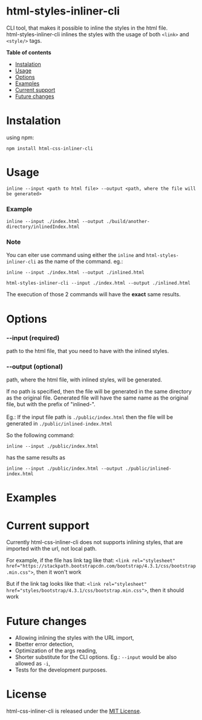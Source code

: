 # html-styles-inliner-cli

CLI tool, that makes it possible to inline the styles in the html file. <br />
html-styles-inliner-cli inlines the styles with the usage of both `<link>` and `<style/>` tags.

**Table of contents**

- [Instalation](#instalation)
- [Usage](#usage)
- [Options](#options)
- [Examples](#examples)
- [Current support](#current-support)
- [Future changes](#future-changes)

# Instalation

using npm:

```shell
npm install html-css-inliner-cli
```

# Usage

```shell
inline --input <path to html file> --output <path, where the file will be generated>
```

### **Example**

```shell
inline --input ./index.html --output ./build/another-directory/inlinedIndex.html
```

### **Note**

You can eiter use command using either the `inline` and `html-styles-inliner-cli` as the name of the command.
eg.:

```shell
inline --input ./index.html --output ./inlined.html
```

```shell
html-styles-inliner-cli --input ./index.html --output ./inlined.html
```

The execution of those 2 commands will have the **exact** same results.

# Options

### **--input <path> (required)**

path to the html file, that you need to have with the inlined styles.

### **--output <path> (optional)**

path, where the html file, with inlined styles, will be generated.

If no path is specified, then the file will be generated in the same directory as the original file.
Generated file will have the same name as the original file, but with the prefix of "inlined-". <br /> <br />
Eg.: If the input file path is `./public/index.html` then the file will be generated in `./public/inlined-index.html`

So the following command:

```shell
inline --input ./public/index.html
```

has the same results as

```shell
inline --input ./public/index.html --output ./public/inlined-index.html
```

# Examples

# Current support

Currently html-css-inliner-cli does not supports inlining styles, that are imported with the url, not local path.

For example, if the file has link tag like that: `<link rel="stylesheet" href="https://stackpath.bootstrapcdn.com/bootstrap/4.3.1/css/bootstrap.min.css">`, then it won't work

But if the link tag looks like that: `<link rel="stylesheet" href="styles/bootstrap/4.3.1/css/bootstrap.min.css">`, then it should work

# Future changes

- Allowing inlining the styles with the URL import,
- Bbetter error detection,
- Optimization of the args reading,
- Shorter substitute for the CLI options. Eg.: `--input` would be also allowed as `-i`,
- Tests for the development purposes.

# License

html-css-inliner-cli is released under the [MIT License](https://github.com/Vorbert-Kruk/html-styles-inliner-cli/blob/master/LICENSE).
